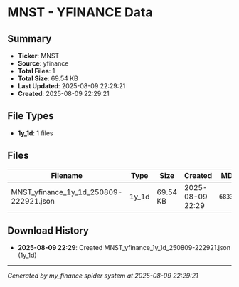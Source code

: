 # MNST - YFINANCE Data

## Summary
- **Ticker**: MNST
- **Source**: yfinance
- **Total Files**: 1
- **Total Size**: 69.54 KB
- **Last Updated**: 2025-08-09 22:29:21
- **Created**: 2025-08-09 22:29:21

## File Types
- **1y_1d**: 1 files

## Files

| Filename | Type | Size | Created | MD5 Hash |
|----------|------|------|---------|----------|
| MNST_yfinance_1y_1d_250809-222921.json | 1y_1d | 69.54 KB | 2025-08-09 22:29 | `6833ed7a...` |

## Download History

- **2025-08-09 22:29**: Created MNST_yfinance_1y_1d_250809-222921.json (1y_1d)

---
*Generated by my_finance spider system at 2025-08-09 22:29:21*
